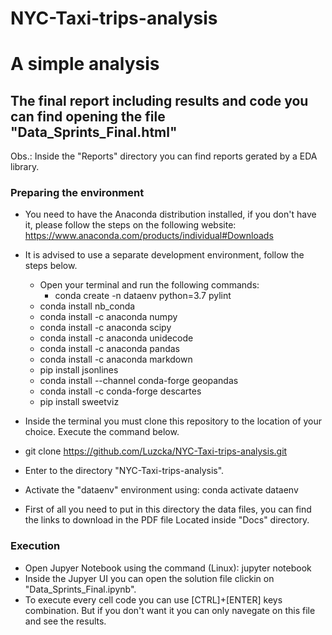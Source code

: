# NYC-Taxi-trips-analysis
# A simple analysis

## The final report including results and code you can find opening the file "Data_Sprints_Final.html" 

Obs.: Inside the "Reports" directory you can find reports gerated by a EDA library.


### Preparing the environment

- You need to have the Anaconda distribution installed, if you don't have it, please follow the steps on the following website: <https://www.anaconda.com/products/individual#Downloads>

- It is advised to use a separate development environment, follow the steps below.
  - Open your terminal and run the following commands:
    - conda create -n dataenv python=3.7 pylint 
  - conda install nb_conda
  - conda install -c anaconda numpy
  - conda install -c anaconda scipy
  - conda install -c anaconda unidecode
  - conda install -c anaconda pandas 
  - conda install -c anaconda markdown
  - pip install jsonlines
  - conda install --channel conda-forge geopandas
  - conda install -c conda-forge descartes
  - pip install sweetviz
 - Inside the terminal you must clone this repository to the location of your choice. Execute the command below.
  - git clone https://github.com/Luzcka/NYC-Taxi-trips-analysis.git
  - Enter to the directory "NYC-Taxi-trips-analysis".
  - Activate the "dataenv" environment using: conda activate dataenv
  - First of all you need to put in this directory the data files, you can find the links to download in the PDF file Located inside "Docs" directory.

### Execution
- Open Jupyer Notebook using the command (Linux): jupyter notebook
- Inside the Jupyer UI you can open the  solution file clickin on "Data_Sprints_Final.ipynb".
- To execute every cell code you can use [CTRL]+[ENTER] keys combination. But if you don't want it you can only navegate on this file and see the results.






